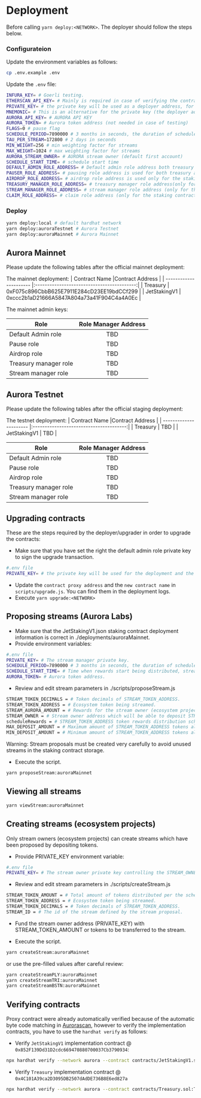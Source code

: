 # Deployment 

Before calling `yarn deploy:<NETWORK>`. The deployer should follow the steps below.

### Configurateion

Update the environment variables as follows:

```bash
cp .env.example .env
```

Update the `.env` file:

```bash
INFURA_KEY= # Goerli testing.
ETHERSCAN_API_KEY= # Mainly is required in case of verifying the contracts on Etherscan
PRIVATE_KEY= # the private key will be used as a deployer address, for the upgrade (if it has a default admin role) and for stream management (if it is stream manager or stream owner).
MNEMONIC= # This is an alternative for the private key (the deployer address is the first address)
AURORA_API_KEY= # AURORA API KEY
AURORA_TOKEN= # Aurora token address (not needed in case of testing)
FLAGS=0 # pause flag 
SCHEDULE_PERIOD=7890000 # 3 months in seconds, the duration of schedule periods.
TAU_PER_STREAM=172800 # 2 days in seconds
MIN_WEIGHT=256 # min weighting factor for streams
MAX_WEIGHT=1024 # max weighting factor for streams
AURORA_STREAM_OWNER= # AURORA stream owner (default first account)
SCHEDULE_START_TIME= # schedule start time
DEFAULT_ADMIN_ROLE_ADDRESS= # Default admin role address both treasury and staking contracts
PAUSER_ROLE_ADDRESS= # pausing role address is used for both treasury and staking contracts
AIRDROP_ROLE_ADDRESS= # airdrop role address is used only for the staking contract
TREASURY_MANAGER_ROLE_ADDRESS= # treasury manager role address(only for the treasury contract)
STREAM_MANAGER_ROLE_ADDRESS= # stream manager role address (only for the staking contract)
CLAIM_ROLE_ADDRESS= # claim role address (only for the staking contract)
```

### Deploy

```bash
yarn deploy:local # default hardhat network
yarn deploy:auroraTestnet # Aurora Testnet
yarn deploy:auroraMainnet # Aurora Mainnet
```

## Aurora Mainnet

Please update the following tables after the official mainnet deployment:

The mainnet deployment: 
| Contract Name          |Contract Address                            |
| ---------------------- |:------------------------------------------:|
| Treasury               | 0xF075c896CbbB625E7911E284cD23EE19bdCCf299 |
| JetStakingV1           | 0xccc2b1aD21666A5847A804a73a41F904C4a4A0Ec |

The mainnet admin keys:

| Role                  | Role Manager Address          |
| ---------------------- |:---------------------------------------:|
| Default Admin role      | TBD |
| Pause role      | TBD     |
| Airdrop role      | TBD     |
| Treasury manager role      | TBD     |
| Stream manager role      | TBD     |


## Aurora Testnet
Please update the following tables after the official staging deployment:

The testnet deployment: 
| Contract Name                  |Contract Address           |
| ---------------------- |:---------------------------------------:|
| Treasury      | TBD |
| JetStakingV1      | TBD     |


| Role                  | Role Manager Address          |
| ---------------------- |:---------------------------------------:|
| Default Admin role      | TBD |
| Pause role      | TBD     |
| Airdrop role      | TBD     |
| Treasury manager role      | TBD     |
| Stream manager role      | TBD     |


## Upgrading contracts

These are the steps required by the deployer/upgrader in order to upgrade the contracts:
- Make sure that you have set the right the default admin role private key to sign the upgrade transaction.
```bash
#.env file
PRIVATE_KEY= # the private key will be used for the deployment and the upgrade, replace this address with the default-admin-role private key in case it doesn't have assigned to a default-admin-role.
```
- Update the `contract proxy address` and the `new contract name` in `scripts/upgrade.js`. You can find them in the deployment logs.
- Execute `yarn upgrade:<NETWORK>`

## Proposing streams (Aurora Labs)

- Make sure that the JetStakingV1.json staking contract deployment information is correct in ./deployments/auroraMainnet.
- Provide environment variables:
```bash
#.env file
PRIVATE_KEY= # The stream manager private key.
SCHEDULE_PERIOD=7890000 # 3 months in seconds, the duration of schedule periods.
SCHEDULE_START_TIME= # Time when rewards start being distributed, stream must be created before this time.
AURORA_TOKEN= # Aurora token address.
```
- Review and edit stream parameters in ./scripts/proposeStream.js
```bash
STREAM_TOKEN_DECIMALS = # Token decimals of STREAM_TOKEN_ADDRESS.
STREAM_TOKEN_ADDRESS = # Ecosystem token being streamed.
STREAM_AURORA_AMOUNT = # Rewards for the stream owner (ecosystem project).
STREAM_OWNER = # Stream owner address which will be able to deposit STREAM_TOKEN_ADDRESS tokens to create the stream.
scheduleRewards = # STREAM_TOKEN_ADDRESS token rewards distribution schedule.
MAX_DEPOSIT_AMOUNT = # Maximum amount of STREAM_TOKEN_ADDRESS tokens allowed for streaming.
MIN_DEPOSIT_AMOUNT = # Minimum amount of STREAM_TOKEN_ADDRESS tokens allowed for streaming. Usually MAX_DEPOSIT_AMOUNT / 2.
```
Warning: Stream proposals must be created very carefully to avoid unused streams in the staking contract storage.
- Execute the script.
```bash
yarn proposeStream:auroraMainnet
```

## Viewing all streams
```bash
yarn viewStream:auroraMainnet
```

## Creating streams (ecosystem projects)

Only stream owners (ecosystem projects) can create streams which have been proposed by depositing tokens.
- Provide PRIVATE_KEY environment variable:
```bash
#.env file
PRIVATE_KEY= # The stream owner private key controlling the STREAM_OWNER address used during stream proposal.
```

- Review and edit stream parameters in ./scripts/createStream.js
```bash
STREAM_TOKEN_AMOUNT = # Total amount of tokens distributed per the schedule. Must match the amount registered in the proposal.
STREAM_TOKEN_ADDRESS = # Ecosystem token being streamed.
STREAM_TOKEN_DECIMALS = # Token decimals of STREAM_TOKEN_ADDRESS.
STREAM_ID = # The id of the stream defined by the stream proposal.
```

- Fund the stream owner address (PRIVATE_KEY) with STREAM_TOKEN_AMOUNT or tokens to be transferred to the stream.

- Execute the script.
```bash
yarn createStream:auroraMainnet
```
or use the pre-filled values after careful review:
```bash
yarn createStreamPLY:auroraMainnet
yarn createStreamTRI:auroraMainnet
yarn createStreamBSTN:auroraMainnet
```

## Verifying contracts

Proxy contract were already automatically verified because of the automatic byte code matching in [Aurorascan](https://aurorascan.dev), however to verify the implementation contracts, you have to use the `hardhat verify` as follows:

- Verify `JetStakingV1` implementation contract @ `0x852F139Dd31D2cdc669470880700037Cb3790934`:
```bash
npx hardhat verify --network aurora --contract contracts/JetStakingV1.sol:JetStakingV1 0x852F139Dd31D2cdc669470880700037Cb3790934
```

- Verify `Treasury` implementation contract @ `0x4C101A39ca2D3095DB2507dAdDE736B8E6ed827a`

```bash
npx hardhat verify --network aurora --contract contracts/Treasury.sol:Treasury 0x4C101A39ca2D3095DB2507dAdDE736B8E6ed827a
```